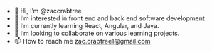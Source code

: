 - 👋 Hi, I’m @zaccrabtree
- 👀 I’m interested in front end and back end software development
- 🌱 I’m currently learning React, Angular, and Java.
- 💞️ I’m looking to collaborate on various learning projects.
- 📫 How to reach me zac.crabtree1@gmail.com

<!---
zaccrabtree/zaccrabtree is a ✨ special ✨ repository because its `README.md` (this file) appears on your GitHub profile.
You can click the Preview link to take a look at your changes.
--->
